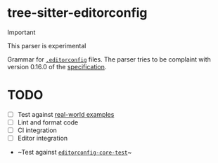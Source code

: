 # tree-sitter-editorconfig

> [!IMPORTANT]
> This parser is experimental

Grammar for [`.editorconfig`](https://editorconfig.org/) files.
The parser tries to be complaint with version 0.16.0 of the [specification](https://spec.editorconfig.org/#glob-expressions).

# TODO

- [ ] Test against [real-world examples](https://github.com/editorconfig/editorconfig/wiki/Projects-Using-EditorConfig)
- [ ] Lint and format code
- [ ] CI integration
- [ ] Editor integration
- ~Test against [`editorconfig-core-test`](https://github.com/editorconfig/editorconfig-core-test/tree/master)~
